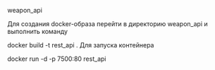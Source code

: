 weapon_api

Для создания docker-образа перейти в директорию weapon_api и выполнить команду

docker build -t rest_api .
Для запуска контейнера

docker run -d -p 7500:80 rest_api